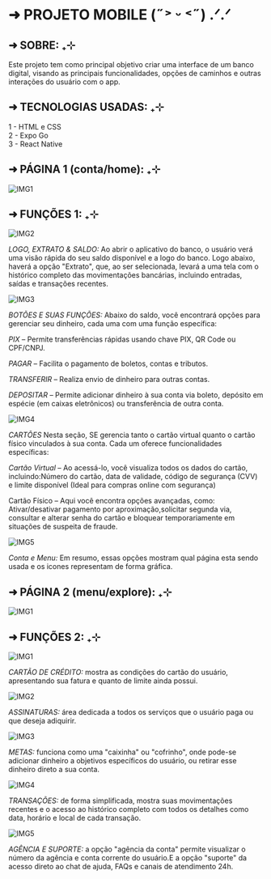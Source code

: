 # ➜ PROJETO MOBILE (˶˃ ᵕ ˂˶) .ᐟ.ᐟ

## ➜ SOBRE: ₊⊹ 

Este projeto tem como principal objetivo criar uma interface de um banco digital, visando as principais funcionalidades, opções de caminhos e outras interações do usuário com o app.

## ➜ TECNOLOGIAS USADAS: ₊⊹

1 - HTML e CSS <br>
2 - Expo Go<br>
3 - React Native<br>

## ➜ PÁGINA 1 (conta/home): ₊⊹

![IMG1](./mobile/assets/images/LAYOUT%20CONTA.png)

## ➜ FUNÇÕES 1: ₊⊹

![IMG2](./mobile/assets/images/INÍCIO.png)

*LOGO, EXTRATO & SALDO:* Ao abrir o aplicativo do banco, o usuário verá uma visão rápida do seu saldo disponível e a logo do banco. Logo abaixo, haverá a opção "Extrato", que, ao ser selecionada, levará a uma tela com o histórico completo das movimentações bancárias, incluindo entradas, saídas e transações recentes.

![IMG3](./mobile/assets/images/BOTÕES%20INÍCIO.png)

*BOTÕES E SUAS FUNÇÕES:* Abaixo do saldo, você encontrará opções para gerenciar seu dinheiro, cada uma com uma função específica:

*PIX* – Permite transferências rápidas usando chave PIX, QR Code ou CPF/CNPJ.

*PAGAR* – Facilita o pagamento de boletos, contas e tributos.

*TRANSFERIR* – Realiza envio de dinheiro para outras contas.

*DEPOSITAR* – Permite adicionar dinheiro à sua conta via boleto, depósito em espécie (em caixas eletrônicos) ou transferência de outra conta.

![IMG4](./mobile/assets/images/SEUS%20CARTÕES.png)

*CARTÕES* Nesta seção, SE gerencia tanto o cartão virtual quanto o cartão físico vinculados à sua conta. Cada um oferece funcionalidades específicas:

*Cartão Virtual* – Ao acessá-lo, você visualiza todos os dados do cartão, incluindo:Número do cartão, data de validade, código de segurança (CVV) e limite disponível
(Ideal para compras online com segurança)

Cartão Físico – Aqui você encontra opções avançadas, como: Ativar/desativar pagamento por aproximação,solicitar segunda via, consultar e alterar senha do cartão e bloquear temporariamente em situações de suspeita de fraude.

![IMG5](./mobile/assets/images/CONTA%20E%20MENU.png)

*Conta e Menu:* Em resumo, essas opções mostram qual página esta sendo usada e os icones representam de forma gráfica.

## ➜  PÁGINA 2 (menu/explore): ₊⊹

![IMG1](./mobile/assets/images/LAYOUT%20MENU.png)

## ➜ FUNÇÕES 2: ₊⊹

![IMG1](./mobile/assets/images/CARTÃO%20DE%20CRÉDITO.png)

*CARTÃO DE CRÉDITO:* mostra as condições do cartão do usuário, apresentando sua fatura e quanto de limite ainda possui.

![IMG2](./mobile/assets/images/ASSINATURAS.png)

*ASSINATURAS:* área dedicada a todos os serviços que o usuário paga ou que deseja adiquirir.

![IMG3](./mobile/assets/images/METAS.png)

*METAS:* funciona como uma "caixinha" ou "cofrinho", onde pode-se adicionar dinheiro a objetivos específicos do usuário, ou retirar esse dinheiro direto a sua conta.

![IMG4](./mobile/assets/images/TRANSAÇÕES.png)

*TRANSAÇÕES:* de forma simplificada, mostra suas movimentações recentes e o acesso ao histórico completo com todos os detalhes como data, horário e local de cada transação.

![IMG5](./mobile/assets/images/AGEN.%20E%20SUPOR..png)

*AGÊNCIA E SUPORTE:* a opção "agência da conta" permite visualizar o número da agência e conta corrente do usuário.E a opção "suporte" da acesso direto ao chat de ajuda, FAQs e canais de atendimento 24h.

